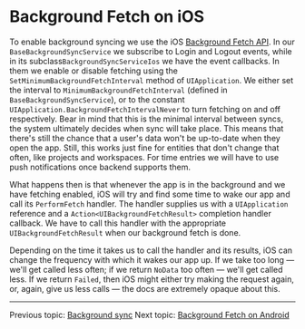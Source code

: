 Background Fetch on iOS
=======================

To enable background syncing we use the iOS [Background Fetch API](https://developer.apple.com/documentation/uikit/core_app/managing_your_app_s_life_cycle/preparing_your_app_to_run_in_the_background/updating_your_app_with_background_app_refresh). In our `BaseBackgroundSyncService` we subscribe to Login and Logout events, while in its subclass`BackgroundSyncServiceIos` we have the event callbacks.  In them we enable or disable fetching using the `SetMinimumBackgroundFetchInterval` method of `UIApplication`. We either set the interval to `MinimumBackgroundFetchInterval` (defined in `BaseBackgroundSyncService`), or to the constant `UIApplication.BackgroundFetchIntervalNever` to turn fetching on and off respectively. Bear in mind that this is the minimal interval between syncs, the system ultimately decides when sync will take place. This means that there's still the chance that a user's data won't be up-to-date when they open the app. Still, this works just fine for entities that don't change that often, like projects and workspaces. For time entries we will have to use push notifications once backend supports them.

What happens then is that whenever the app is in the background and we have fetching enabled, iOS will try and find some time to wake our app and call its `PerformFetch` handler. The handler supplies us with a `UIApplication` reference and a `Action<UIBackgroundFetchResult>` completion handler callback. We have to call this handler with the appropriate `UIBackgroundFetchResult` when our background fetch is done. 

Depending on the time it takes us to call the handler and its results, iOS can change the frequency with which it wakes our app up. If we take too long — we'll get called less often; if we return `NoData` too often — we'll get called less. If we return `Failed`, then iOS might either try making the request again, or, again, give us less calls — the docs are extremely opaque about this.

---

Previous topic: [Background sync](bg-sync.md)
Next topic: [Background Fetch on Android](bg-fetch-android.md)